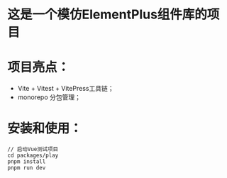 # 这是一个模仿ElementPlus组件库的项目
# 项目亮点：
* Vite + Vitest + VitePress工具链；
* monorepo 分包管理；

# 安装和使用：
```
// 启动Vue测试项目
cd packages/play
pnpm install
pnpm run dev
```
